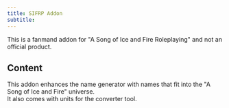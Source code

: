 ```yaml
---
title: SIFRP Addon
subtitle: 
---
```


This is a fanmand addon for "A Song of Ice and Fire Roleplaying" and not an official product.

## Content

This addon enhances the name generator with names that fit into the "A Song of Ice and Fire" universe.  
It also comes with units for the converter tool.  
